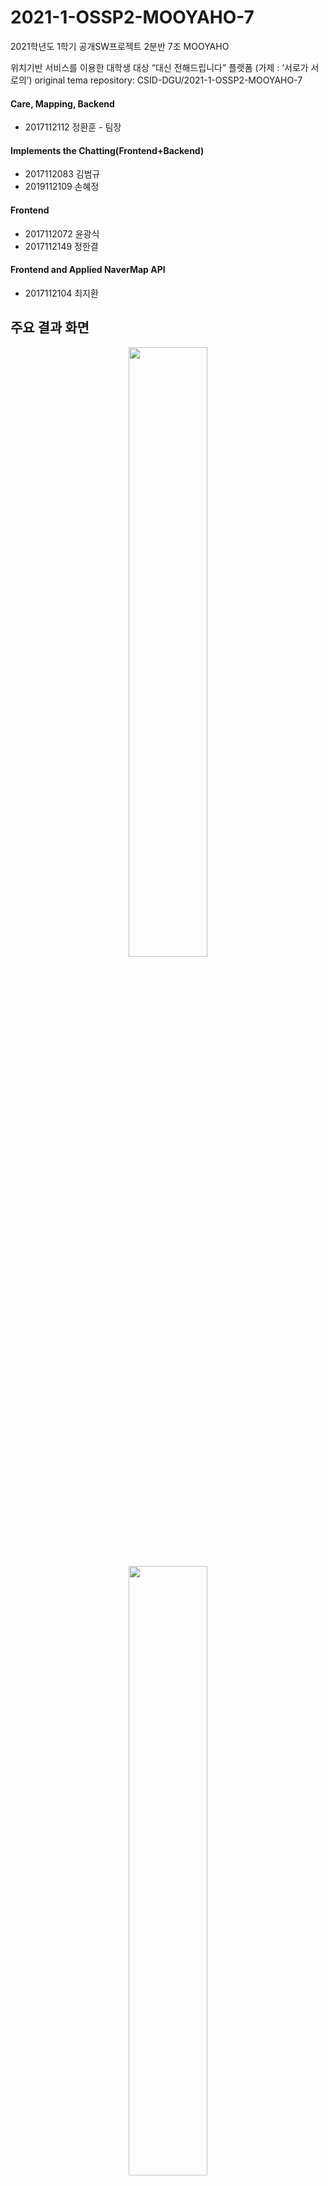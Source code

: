 # 2021-1-OSSP2-MOOYAHO-7
2021학년도 1학기 공개SW프로젝트 2분반 7조 MOOYAHO

위치기반 서비스를 이용한 대학생 대상 “대신 전해드립니다” 플랫폼 (가제 : ‘서로가 서로의’)
original tema repository: CSID-DGU/2021-1-OSSP2-MOOYAHO-7

#### Care, Mapping, Backend
+ 2017112112 정환훈 - 팀장

#### Implements the Chatting(Frontend+Backend)
+ 2017112083 김범규
+ 2019112109 손혜정

#### Frontend
+ 2017112072 윤광식
+ 2017112149 정한결

#### Frontend and Applied NaverMap API
+ 2017112104 최지환

## 주요 결과 화면
<p align="center">
  <img src="https://user-images.githubusercontent.com/54761791/140272174-3dbfa24a-38da-481a-886e-dda55e58521f.PNG" width="50%" height="50%">
  <img src="https://user-images.githubusercontent.com/54761791/140272177-382a75c7-4f6c-4cd4-b946-8b73914fa6d0.PNG" width="50%" height="50%">
  <img src="https://user-images.githubusercontent.com/54761791/140272182-24cbc8cf-5d51-4086-8080-54e6920c7de6.PNG" width="50%" height="50%">

</p>
